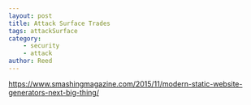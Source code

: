 ```yaml
---
layout: post
title: Attack Surface Trades
tags: attackSurface
category: 
	- security
	- attack
author: Reed
---
```



https://www.smashingmagazine.com/2015/11/modern-static-website-generators-next-big-thing/